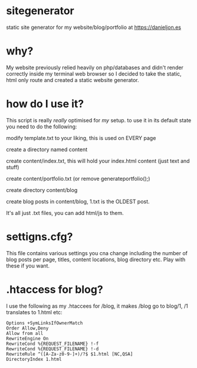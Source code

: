 # sitegenerator
static site generator for my website/blog/portfolio at https://danieljon.es
# why?
My website previously relied heavily on php/databases and didn't render correctly inside my terminal web browser so I decided to take the static, html only route and created a static website generator.
# how do I use it?
This script is really _really_ optimised for _my_ setup. to use it in its default state you need to do the following:

modify template.txt to your liking, this is used on EVERY page

create a directory named content

create content/index.txt, this will hold your index.html content (just text and stuff)

create content/portfolio.txt (or remove generateportfolio();)

create directory content/blog

create blog posts in content/blog, 1.txt is the OLDEST post.

It's all just .txt files, you can add html/js to them.

# settigns.cfg?
This file contains various settings you cna change including the number of blog posts per page, titles, content locations, blog directory etc. Play with these if you want.

# .htaccess for blog?
I use the following as my .htaccees for /blog, it makes /blog go to blog/1, /1 translates to 1.html etc:

```
Options +SymLinksIfOwnerMatch
Order Allow,Deny
Allow from all
RewriteEngine On
RewriteCond %{REQUEST_FILENAME} !-f
RewriteCond %{REQUEST_FILENAME} !-d
RewriteRule ^([A-Za-z0-9-]+)/?$ $1.html [NC,QSA]
DirectoryIndex 1.html
```

